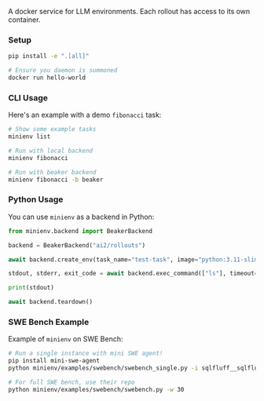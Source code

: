 A docker service for LLM environments. Each rollout has access to its own container.

### Setup

```sh
pip install -e ".[all]"

# Ensure you daemon is summoned
docker run hello-world
```

### CLI Usage

Here's an example with a demo `fibonacci` task:

```sh
# Show some example tasks
minienv list

# Run with local backend
minienv fibonacci

# Run with beaker backend
minienv fibonacci -b beaker
```

### Python Usage

You can use `minienv` as a backend in Python:

```python
from minienv.backend import BeakerBackend

backend = BeakerBackend("ai2/rollouts")

await backend.create_env(task_name="test-task", image="python:3.11-slim")

stdout, stderr, exit_code = await backend.exec_command(["ls"], timeout=10)

print(stdout)

await backend.teardown()
```

### SWE Bench Example

Example of `minienv` on SWE Bench:

```sh
# Run a single instance with mini SWE agent!
pip install mini-swe-agent
python minienv/examples/swebench/swebench_single.py -i sqlfluff__sqlfluff-1625

# For full SWE bench, use their repo
python minienv/examples/swebench/swebench.py -w 30
```